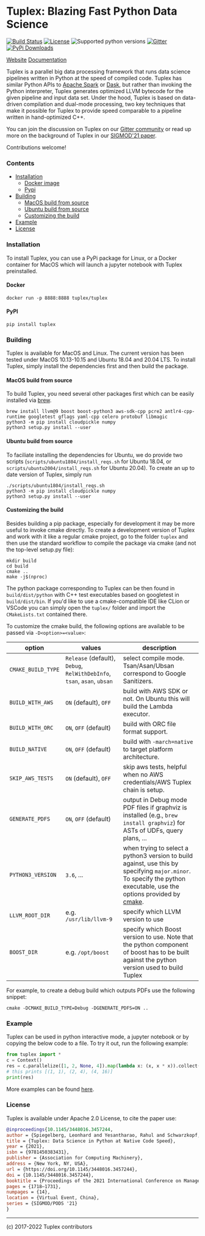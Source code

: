 # Tuplex: Blazing Fast Python Data Science

[![Build Status](https://dev.azure.com/leonhardspiegelberg/Tuplex%20-%20Open%20Source/_apis/build/status/tuplex.tuplex?branchName=master)](https://dev.azure.com/leonhardspiegelberg/Tuplex%20-%20Open%20Source/_build/latest?definitionId=2&branchName=master)
[![License](https://img.shields.io/badge/License-Apache%202.0-blue.svg)](https://opensource.org/licenses/Apache-2.0)
![Supported python versions](https://img.shields.io/badge/python-3.7%20%7C%203.8%20%7C%203.9-blue)
[![Gitter](https://badges.gitter.im/tuplex/community.svg)](https://gitter.im/tuplex/community?utm_source=badge&utm_medium=badge&utm_campaign=pr-badge)
[![PyPi Downloads](https://img.shields.io/pypi/dm/tuplex)](https://img.shields.io/pypi/dm/tuplex)

[Website](https://tuplex.cs.brown.edu/) [Documentation](https://tuplex.cs.brown.edu/python-api.html)

Tuplex is a parallel big data processing framework that runs data science pipelines written in Python at the speed of compiled code.
Tuplex has similar Python APIs to [Apache Spark](https://spark.apache.org/) or [Dask](https://dask.org/), but rather than invoking the Python interpreter, Tuplex generates optimized LLVM bytecode for the given pipeline and input data set. Under the hood, Tuplex is based on data-driven compilation and dual-mode processing, two key techniques that make it possible for Tuplex to provide speed comparable to a pipeline written in hand-optimized C++.

You can join the discussion on Tuplex on our [Gitter community](https://gitter.im/tuplex/community) or read up more on the background of Tuplex in our [SIGMOD'21 paper](https://dl.acm.org/doi/abs/10.1145/3448016.3457244).

Contributions welcome!


### Contents
+ [Installation](#installation)
    - [Docker image](#docker)
    - [Pypi](#pypi)
+ [Building](#building)
    - [MacOS build from source](#macos-build-from-source)
    - [Ubuntu build from source](#ubuntu-build-from-source)
    - [Customizing the build](#customizing-the-build)
+ [Example](#example)
+ [License](#license)

### Installation
To install Tuplex, you can use a PyPi package for Linux, or a Docker container for MacOS which will launch a jupyter notebook with Tuplex preinstalled.
#### Docker
```
docker run -p 8888:8888 tuplex/tuplex
```
#### PyPI
```
pip install tuplex
```

### Building

Tuplex is available for MacOS and Linux. The current version has been tested under MacOS 10.13-10.15 and Ubuntu 18.04 and 20.04 LTS.
To install Tuplex, simply install the dependencies first and then build the package.

#### MacOS build from source
To build Tuplex, you need several other packages first which can be easily installed via [brew](https://brew.sh/).
```
brew install llvm@9 boost boost-python3 aws-sdk-cpp pcre2 antlr4-cpp-runtime googletest gflags yaml-cpp celero protobuf libmagic
python3 -m pip install cloudpickle numpy
python3 setup.py install --user
```

#### Ubuntu build from source
To faciliate installing the dependencies for Ubuntu, we do provide two scripts (`scripts/ubuntu1804/install_reqs.sh` for Ubuntu 18.04, or `scripts/ubuntu2004/install_reqs.sh` for Ubuntu 20.04). To create an up to date version of Tuplex, simply run
```
./scripts/ubuntu1804/install_reqs.sh
python3 -m pip install cloudpickle numpy
python3 setup.py install --user
```

#### Customizing the build

Besides building a pip package, especially for development it may be more useful to invoke cmake directly. To create a development version of Tuplex and work with it like a regular cmake project, go to the folder `tuplex` and then use the standard workflow to compile the package via cmake (and not the top-level setup.py file):
```
mkdir build
cd build
cmake ..
make -j$(nproc)
```
The python package corresponding to Tuplex can be then found in `build/dist/python` with C++ test executables based on googletest in `build/dist/bin`. If you'd like to use a cmake-compatible IDE like CLion or VSCode you can simply open the `tuplex/` folder and import the `CMakeLists.txt` contained there.

To customize the cmake build, the following options are available to be passed via `-D<option>=<value>`:

| option | values | description |
| ------ | ------ | ----------- |
| `CMAKE_BUILD_TYPE` | `Release` (default), `Debug`, `RelWithDebInfo`, `tsan`, `asan`, `ubsan` | select compile mode. Tsan/Asan/Ubsan correspond to Google Sanitizers. |
| `BUILD_WITH_AWS` | `ON` (default), `OFF` | build with AWS SDK or not. On Ubuntu this will build the Lambda executor. |
| `BUILD_WITH_ORC` | `ON`, `OFF` (default) | build with ORC file format support. |
| `BUILD_NATIVE` | `ON`, `OFF` (default) | build with `-march=native` to target platform architecture. |
| `SKIP_AWS_TESTS` | `ON` (default), `OFF` | skip aws tests, helpful when no AWS credentials/AWS Tuplex chain is setup. |
| `GENERATE_PDFS` | `ON`, `OFF` (default) | output in Debug mode PDF files if graphviz is installed (e.g., `brew install graphviz`) for ASTs of UDFs, query plans, ...|
| `PYTHON3_VERSION` | `3.6`, ... | when trying to select a python3 version to build against, use this by specifying `major.minor`. To specify the python executable, use the options provided by [cmake](https://cmake.org/cmake/help/git-stage/module/FindPython3.html). |
| `LLVM_ROOT_DIR` | e.g. `/usr/lib/llvm-9` | specify which LLVM version to use |
| `BOOST_DIR` | e.g. `/opt/boost` | specify which Boost version to use. Note that the python component of boost has to be built against the python version used to build Tuplex |

For example, to create a debug build which outputs PDFs use the following snippet:

```
cmake -DCMAKE_BUILD_TYPE=Debug -DGENERATE_PDFS=ON ..
```

### Example
Tuplex can be used in python interactive mode, a jupyter notebook or by copying the below code to a file. To try it out, run the following example:

```python
from tuplex import *
c = Context()
res = c.parallelize([1, 2, None, 4]).map(lambda x: (x, x * x)).collect()
# this prints [(1, 1), (2, 4), (4, 16)]
print(res)
```

More examples can be found [here](https://tuplex.cs.brown.edu/gettingstarted.html).

### License
Tuplex is available under Apache 2.0 License, to cite the paper use:

```bibtex
@inproceedings{10.1145/3448016.3457244,
author = {Spiegelberg, Leonhard and Yesantharao, Rahul and Schwarzkopf, Malte and Kraska, Tim},
title = {Tuplex: Data Science in Python at Native Code Speed},
year = {2021},
isbn = {9781450383431},
publisher = {Association for Computing Machinery},
address = {New York, NY, USA},
url = {https://doi.org/10.1145/3448016.3457244},
doi = {10.1145/3448016.3457244},
booktitle = {Proceedings of the 2021 International Conference on Management of Data},
pages = {1718–1731},
numpages = {14},
location = {Virtual Event, China},
series = {SIGMOD/PODS '21}
}
```

---
(c) 2017-2022 Tuplex contributors
